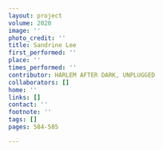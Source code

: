 ```yaml
---
layout: project
volume: 2020
image: ''
photo_credit: ''
title: Sandrine Lee
first_performed: ''
place: ''
times_performed: ''
contributor: HARLEM AFTER DARK, UNPLUGGED
collaborators: []
home: ''
links: []
contact: ''
footnote: ''
tags: []
pages: 584-585

---
```




